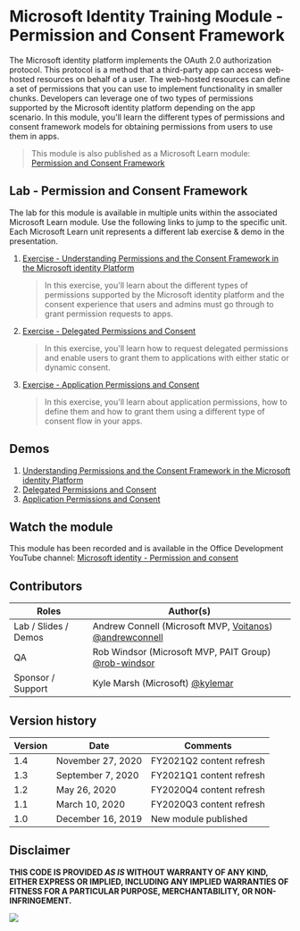 # Microsoft Identity Training Module - Permission and Consent Framework

The Microsoft identity platform implements the OAuth 2.0 authorization protocol. This protocol is a method that a third-party app can access web-hosted resources on behalf of a user. The web-hosted resources can define a set of permissions that you can use to implement functionality in smaller chunks. Developers can leverage one of two types of permissions supported by the Microsoft identity platform depending on the app scenario. In this module, you'll learn the different types of permissions and consent framework models for obtaining permissions from users to use them in apps.

> This module is also published as a Microsoft Learn module: [Permission and Consent Framework](https://docs.microsoft.com/learn/modules/identity-permissions-consent)

## Lab - Permission and Consent Framework

The lab for this module is available in multiple units within the associated Microsoft Learn module. Use the following links to jump to the specific unit. Each Microsoft Learn unit represents a different lab exercise & demo in the presentation.

1. [Exercise - Understanding Permissions and the Consent Framework in the Microsoft identity Platform](https://docs.microsoft.com/learn/modules/identity-permissions-consent/3-exercise-understand-permissions-consent)

   > In this exercise, you'll learn about the different types of permissions supported by the Microsoft identity platform and the consent experience that users and admins must go through to grant permission requests to apps.

1. [Exercise - Delegated Permissions and Consent](https://docs.microsoft.com/learn/modules/identity-permissions-consent/5-exercise-delegated-permissions-consent)

   > In this exercise, you'll learn how to request delegated permissions and enable users to grant them to applications with either static or dynamic consent.

1. [Exercise - Application Permissions and Consent](https://docs.microsoft.com/learn/modules/identity-permissions-consent/7-exercise-application-permissions-consent)

   > In this exercise, you'll learn about application permissions, how to define them and how to grant them using a different type of consent flow in your apps.

## Demos

1. [Understanding Permissions and the Consent Framework in the Microsoft identity Platform](./demos/01-understand-permissions-consent)
1. [Delegated Permissions and Consent](./demos/02-static-dynamic-permissions)
1. [Application Permissions and Consent](./demos/03-app-permissions)

## Watch the module

This module has been recorded and is available in the Office Development YouTube channel: [Microsoft identity - Permission and consent](https://www.youtube.com/watch?v=80RdKeeDTss)

## Contributors

| Roles                | Author(s)                                                                                                        |
| -------------------- | ---------------------------------------------------------------------------------------------------------------- |
| Lab / Slides / Demos | Andrew Connell (Microsoft MVP, [Voitanos](https://www.voitanos.io)) [@andrewconnell](//github.com/andrewconnell) |
| QA                   | Rob Windsor (Microsoft MVP, PAIT Group) [@rob-windsor](//github.com/rob-windsor)                                 |
| Sponsor / Support    | Kyle Marsh (Microsoft) [@kylemar](//github.com/kylemar)                                                          |

## Version history

| Version | Date              | Comments                 |
| ------- | ----------------- | ------------------------ |
| 1.4     | November 27, 2020 | FY2021Q2 content refresh |
| 1.3     | September 7, 2020 | FY2021Q1 content refresh |
| 1.2     | May 26, 2020      | FY2020Q4 content refresh |
| 1.1     | March 10, 2020    | FY2020Q3 content refresh |
| 1.0     | December 16, 2019 | New module published     |

## Disclaimer

**THIS CODE IS PROVIDED _AS IS_ WITHOUT WARRANTY OF ANY KIND, EITHER EXPRESS OR IMPLIED, INCLUDING ANY IMPLIED WARRANTIES OF FITNESS FOR A PARTICULAR PURPOSE, MERCHANTABILITY, OR NON-INFRINGEMENT.**

<img src="https://telemetry.sharepointpnp.com/TrainingContent/Identity/03-permission-and-consent-framework" />
